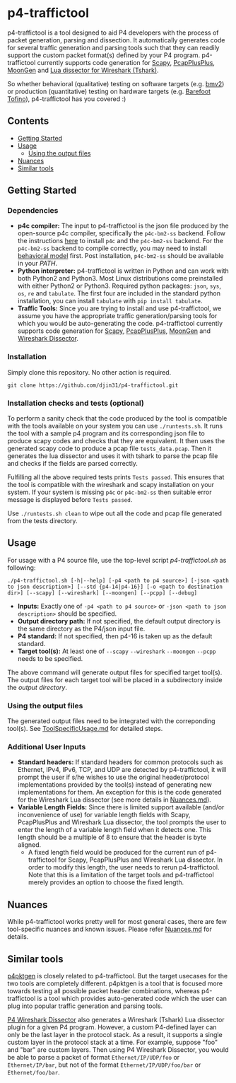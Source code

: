 # p4-traffictool

p4-traffictool is a tool designed to aid P4 developers with the process of packet generation, parsing and dissection. It automatically generates code for several traffic generation and parsing tools such that they can readily support the custom packet format(s) defined by your P4 program. p4-traffictool currently supports code generation for [Scapy](https://scapy.net), [PcapPlusPlus](https://github.com/seladb/PcapPlusPlus), [MoonGen](https://github.com/emmericp/MoonGen/) and [Lua dissector for Wireshark (Tshark)](https://wiki.wireshark.org/Lua/Dissectors).

So whether behavioral (qualitative) testing on software targets (e.g. [bmv2](https://github.com/p4lang/behavioral-model)) or production (quantitative) testing on hardware targets (e.g. [Barefoot Tofino](https://barefootnetworks.com/products/brief-tofino/)), p4-traffictool has you covered :)


## Contents
* [Getting Started](#getting-started)
* [Usage](#usage)
  * [Using the output files](#using-the-output-files)
* [Nuances](#nuances)
* [Similar tools](#similar-tools)


## Getting Started
### Dependencies
* **p4c compiler:** The input to p4-traffictool is the json file produced by the open-source p4c compiler, specifically the `p4c-bm2-ss` backend. Follow the instructions [here](https://github.com/p4lang/p4c) to install `p4c` and the `p4c-bm2-ss` backend. For the `p4c-bm2-ss` backend to compile correctly, you may need to install [behavioral model](https://github.com/p4lang/behavioral-model) first. Post installation, `p4c-bm2-ss` should be available in your _PATH_. 
* **Python interpreter:** p4-traffictool is written in Python and can work with both Python2 and Python3. Most Linux distributions come preinstalled with either Python2 or Python3. Required python packages: `json`, `sys`, `os`, `re` and `tabulate`. The first four are included in the standard python installation, you can install `tabulate` with `pip install tabulate`.
* **Traffic Tools:** Since you are trying to install and use p4-traffictool, we assume you have the appropriate traffic generation/parsing tools for which you would be auto-generating the code. p4-traffictool currently supports code generation for [Scapy](https://scapy.net), [PcapPlusPlus](https://github.com/seladb/PcapPlusPlus), [MoonGen](https://github.com/emmericp/MoonGen/) and [Wireshark Dissector](https://wiki.wireshark.org/Lua/Dissectors).

### Installation
Simply clone this repository. No other action is required.
```
git clone https://github.com/djin31/p4-traffictool.git
```

### Installation checks and tests (optional)
To perform a sanity check that the code produced by the tool is compatible with the tools available on your system you can use `./runtests.sh`. It runs the tool with a sample p4 program and its corresponding json file to produce scapy codes and checks that they are equivalent.
It then uses the generated scapy code to produce a pcap file `tests_data.pcap`. Then it generates the lua dissector and uses it with tshark to parse the pcap file and checks if the fields are parsed correctly.

Fulfilling all the above required tests prints `Tests passed`. This ensures that the tool is compatible with the wireshark and scapy installation on your system. If your system is missing `p4c` or `p4c-bm2-ss` then suitable error message is displayed before `Tests passed`.

Use `./runtests.sh clean` to wipe out all the code and pcap file generated from the tests directory.

## Usage

For usage with a P4 source file, use the top-level script _p4-traffictool.sh_ as following:
```
./p4-traffictool.sh [-h|--help] [-p4 <path to p4 source>] [-json <path to json description>] [--std {p4-14|p4-16}] [-o <path to destination dir>] [--scapy] [--wireshark] [--moongen] [--pcpp] [--debug]
```
* **Inputs:** Exactly one of `-p4 <path to p4 source>` or `-json <path to json description>` should be specified.
* **Output directory path:** If not specified, the default output directory is the same directory as the P4/json input file.
* **P4 standard:** If not specified, then p4-16 is taken up as the default standard.
* **Target tool(s):** At least one of `--scapy` `--wireshark` `--moongen` `--pcpp` needs to be specified. 

The above command will generate output files for specified target tool(s). The output files for each target tool will be placed in a subdirectory inside the _output directory_.

### Using the output files
The generated output files need to be integrated with the correponding tool(s). See [ToolSpecificUsage.md](ToolSpecificUsage.md) for detailed steps.


### Additional User Inputs
* **Standard headers:** If standard headers for common protocols such as Ethernet, IPv4, IPv6, TCP, and UDP are detected by p4-traffictool, it will prompt the user if s/he wishes to use the original header/protocol implementations provided by the tool(s) instead of generating new implementations for them. An exception for this is the code generated for the Wireshark Lua dissector (see more details in [Nuances.md](Nuances.md)).
* **Variable Length Fields:** Since there is limited support  available (and/or inconvenience of use) for variable length fields with Scapy, PcapPlusPlus and Wireshark Lua dissector, the tool prompts the user to enter the length of a variable length field when it detects one. This length should be a multiple of 8 to ensure that the header is byte aligned.
  * A fixed length field would be produced for the current run of p4-traffictool for Scapy, PcapPlusPlus and Wireshark Lua dissector. In order to modify this length, the user needs to rerun p4-traffictool. Note that this is a limitation of the target tools and p4-traffictool merely provides an option to choose the fixed length. 

## Nuances
While p4-traffictool works pretty well for most general cases, there are few tool-specific nuances and known issues. Please refer [Nuances.md](Nuances.md) for details.


## Similar tools
[p4pktgen](https://github.com/p4pktgen/p4pktgen) is closely related to p4-traffictool. But the target usecases for the two tools are completely different. p4pktgen is a tool that is focused more towards testing all possible packet header combinations, whereas p4-traffictool is a tool which provides auto-generated code which the user can plug into popular traffic generation and parsing tools.

[P4 Wireshark Dissector](https://github.com/gnikol/P4-Wireshark-Dissector) also generates a Wireshark (Tshark) Lua dissector plugin for a given P4 program. However, a custom P4-defined layer can only be the last layer in the protocol stack. As a result, it supports a single custom layer in the protocol stack at a time. For example, suppose "foo" and "bar" are custom layers. Then using P4 Wireshark Dissector, you would be able to parse a packet of format `Ethernet/IP/UDP/foo` or `Ethernet/IP/bar`, but not of the format `Ethernet/IP/UDP/foo/bar` or `Ethernet/foo/bar`.
